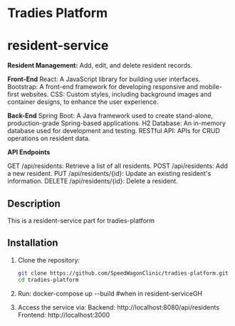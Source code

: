 # Tradies Platform
# resident-service


**Resident Management:** Add, edit, and delete resident records.

**Front-End**
React: A JavaScript library for building user interfaces.
Bootstrap: A front-end framework for developing responsive and mobile-first websites.
CSS: Custom styles, including background images and container designs, to enhance the user experience.

**Back-End**
Spring Boot: A Java framework used to create stand-alone, production-grade Spring-based applications.
H2 Database: An in-memory database used for development and testing.
RESTful API: APIs for CRUD operations on resident data.

**API Endpoints**

GET /api/residents: Retrieve a list of all residents.
POST /api/residents: Add a new resident.
PUT /api/residents/{id}: Update an existing resident's information.
DELETE /api/residents/{id}: Delete a resident.

## Description
This is a resident-service part for tradies-platform

## Installation

1. Clone the repository:
   ```bash
   git clone https://github.com/SpeedWagonClinic/tradies-platform.git
   cd tradies-platform

2. Run: docker-compose up --build    #when in resident-serviceGH

3. Access the service via:
Backend: http://localhost:8080/api/residents
Frontend: http://localhost:3000


